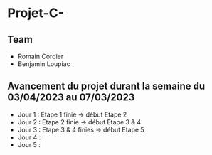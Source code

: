 # Projet-C-

## Team
- Romain Cordier
- Benjamin Loupiac

## Avancement du projet durant la semaine du 03/04/2023 au 07/03/2023
- Jour 1 : Etape 1 finie -> début Etape 2
- Jour 2 : Etape 2 finie -> début Etape 3 & 4
- Jour 3 : Etape 3 & 4 finies -> début Etape 5
- Jour 4 : 
- Jour 5 :
